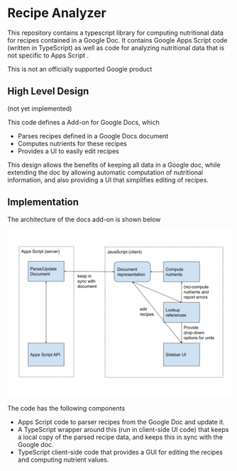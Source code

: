 # Recipe Analyzer

This repository contains a typescript library for computing nutritional data
for recipes contained in a Google Doc.  It contains Google Apps Script code
(written in TypeScript) as well as code for analyzing nutritional data that is
not specific to Apps Script .

This is not an officially supported Google product

## High Level Design

(not yet implemented)

This code defines a Add-on for Google Docs, which
 * Parses recipes defined in a Google Docs document
 * Computes nutrients for these recipes
 * Provides a UI to easily edit recipes

This design allows the benefits of keeping all data in a Google
doc, while extending the doc by allowing automatic computation of nutritional
information, and also providing a UI that simplifies editing of recipes.

## Implementation

The architecture of the docs add-on is shown below

![diagram of the architecture of the add-on](./diagram.svg)

The code has the following components
 * Apps Script code to parser recipes from the Google Doc and update it.
 * A TypeScript wrapper around this (run in client-side UI code) that keeps
   a local copy of the parsed recipe data, and keeps this in sync with the Google
   doc.
 * TypeScript client-side code that provides a GUI for editing the recipes and
   computing nutrient values.
